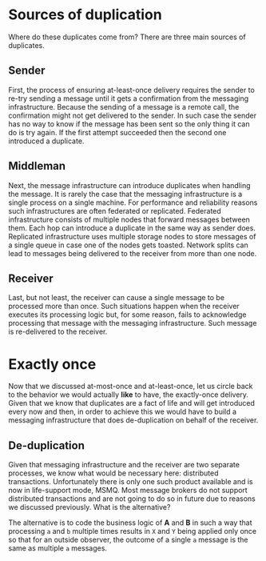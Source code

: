 # Sources of duplication

Where do these duplicates come from? There are three main sources of duplicates. 

## Sender

First, the process of ensuring at-least-once delivery requires the sender to re-try sending a message until it gets a confirmation from the messaging infrastructure. Because the sending of a message is a remote call, the confirmation might not get delivered to the sender. In such case the sender has no way to know if the message has been sent so the only thing it can do is try again. If the first attempt succeeded then the second one introduced a duplicate.

## Middleman

Next, the message infrastructure can introduce duplicates when handling the message. It is rarely the case that the messaging infrastructure is a single process on a single machine. For performance and reliability reasons such infrastructures are often federated or replicated. Federated infrastructure consists of multiple nodes that forward messages between them. Each hop can introduce a duplicate in the same way as sender does. Replicated infrastructure uses multiple storage nodes to store messages of a single queue in case one of the nodes gets toasted. Network splits can lead to messages being delivered to the receiver from more than one node.

## Receiver

Last, but not least, the receiver can cause a single message to be processed more than once. Such situations happen when the receiver executes its processing logic but, for some reason, fails to acknowledge processing that message with the messaging infrastructure. Such message is re-delivered to the receiver.

# Exactly once

Now that we discussed at-most-once and at-least-once, let us circle back to the behavior we would actually **like** to have, the exactly-once delivery. Given that we know that duplicates are a fact of life and will get introduced every now and then, in order to achieve this we would have to build a messaging infrastructure that does de-duplication on behalf of the receiver.

## De-duplication

Given that messaging infrastructure and the receiver are two separate processes, we know what would be necessary here: distributed transactions. Unfortunately there is only one such product available and is now in life-support mode, MSMQ. Most message brokers do not support distributed transactions and are not going to do so in future due to reasons we discussed previously. What is the alternative? 

The alternative is to code the business logic of **A** and **B** in such a way that processing `a` and `b` multiple times results in `X` and `Y` being applied only once so that for an outside observer, the outcome of a single `a` message is the same as multiple `a` messages.
